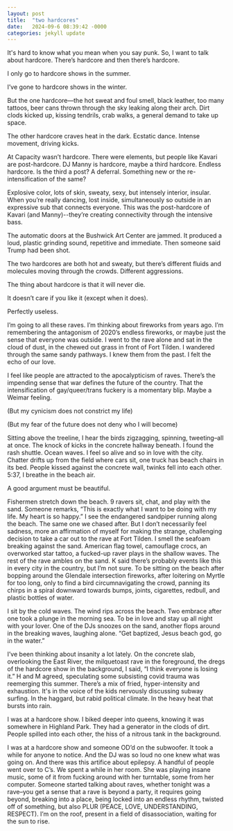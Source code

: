 ```yaml
---
layout: post
title:  "two hardcores"
date:   2024-09-6 08:39:42 -0000
categories: jekyll update
---
```

It's hard to know what you mean when you say punk. So, I want to talk about hardcore. There’s hardcore and then there’s hardcore. 

I only go to hardcore shows in the summer. 

I’ve gone to hardcore shows in the winter. 

But the one hardcore—the hot sweat and foul smell, black leather, too many tattoos, beer cans thrown through the sky leaking along their arch. Dirt clods kicked up, kissing tendrils, crab walks, a general demand to take up space.

The other hardcore craves heat in the dark. Ecstatic dance. Intense movement, driving kicks. 

At Capacity wasn’t hardcore. There were elements, but people like Kavari are post-hardcore. DJ Manny is hardcore, maybe a third hardcore. Endless hardcore. Is the third a post? A deferral. Something new or the re-intensification of the same? 

Explosive color, lots of skin, sweaty, sexy, but intensely interior, insular. When you’re really dancing, lost inside, simultaneously so outside in an expressive sub that connects everyone. This was the post-hardcore of Kavari (and Manny)--they’re creating connectivity through the intensive bass. 

The automatic doors at the Bushwick Art Center are jammed. It produced a loud, plastic grinding sound, repetitive and immediate. Then someone said Trump had been shot. 

The two hardcores are both hot and sweaty, but there’s different fluids and molecules moving through the crowds. Different aggressions. 

The thing about hardcore is that it will never die.

It doesn’t care if you like it (except when it does). 

Perfectly useless. 

I’m going to all these raves. I’m thinking about fireworks from years ago. I’m remembering the antagonism of 2020’s endless fireworks, or maybe just the sense that everyone was outside. I went to the rave alone and sat in the cloud of dust, in the chewed out grass in front of Fort Tilden. I wandered through the same sandy pathways. I knew them from the past. I felt the echo of our love.

I feel like people are attracted to the apocalypticism of raves. There’s the impending sense that war defines the future of the country. That the intensification of gay/queer/trans fuckery is a momentary blip. Maybe a Weimar feeling. 

(But my cynicism does not constrict my life) 

(But my fear of the future does not deny who I will become)

Sitting above the treeline, I hear the birds zigzagging, spinning, tweeting–all at once. The knock of kicks in the concrete hallway beneath. I found the rash shuttle. Ocean waves. I feel so alive and so in love with the city. Chatter drifts up from the field where cars sit, one truck has beach chairs in its bed. People kissed against the concrete wall, twinks fell into each other. 5:37, I breathe in the beach air. 

A good argument must be beautiful.

Fishermen stretch down the beach. 9 ravers sit, chat, and play with the sand. Someone remarks, “This is exactly what I want to be doing with my life. My heart is so happy.” I see the endangered sandpiper running along the beach. The same one we chased after. But I don’t necessarily feel sadness, more an affirmation of myself for making the strange, challenging decision to take a car out to the rave at Fort Tilden. I smell the seafoam breaking against the sand. American flag towel, camouflage crocs, an overworked star tattoo, a fucked-up raver plays in the shallow waves. The rest of the rave ambles on the sand. K said there’s probably events like this in every city in the country, but I’m not sure. To be sitting on the beach after bopping around the Glendale intersection fireworks, after loitering on Myrtle for too long, only to find a bird circumnavigating the crowd, panning its chirps in a spiral downward towards bumps, joints, cigarettes, redbull, and plastic bottles of water. 

I sit by the cold waves. The wind rips across the beach. Two embrace after one took a plunge in the morning sea. To be in love and stay up all night with your lover. One of the DJs snoozes on the sand, another flops around in the breaking waves, laughing alone. “Get baptized, Jesus beach god, go in the water.” 

I’ve been thinking about insanity a lot lately. On the concrete slab, overlooking the East River, the milquetoast rave in the foreground, the dregs of the hardcore show in the background, I said, “I think everyone is losing it.” H and M agreed, speculating some subsisting covid trauma was reemerging this summer. There’s a mix of fried, hyper-intensity and exhaustion. It's in the voice of the kids nervously discussing subway surfing. In the haggard, but rabid political climate. In the heavy heat that bursts into rain. 

I was at a hardcore show. I biked deeper into queens, knowing it was somewhere in Highland Park. They had a generator in the clods of dirt. People spilled into each other, the hiss of a nitrous tank in the background. 

I was at a hardcore show and someone OD’d on the subwoofer. It took a while for anyone to notice. And the DJ was so loud no one knew what was going on. And there was this artifice about epilepsy. A handful of people went over to C’s. We spent a while in her room. She was playing insane music, some of it from fucking around with her turntable, some from her computer. Someone started talking about raves, whether tonight was a rave–you get a sense that a rave is beyond a party, it requires going beyond, breaking into a place, being locked into an endless rhythm, twisted off of something, but also PLUR (PEACE, LOVE, UNDERSTANDING, RESPECT). I’m on the roof, present in a field of disassociation, waiting for the sun to rise. 
